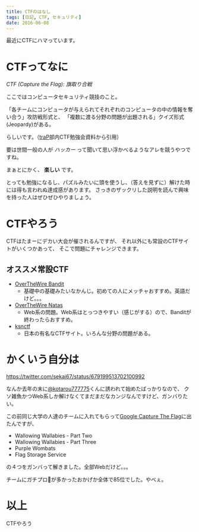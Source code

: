 ```yaml
---
title: CTFのはなし
tags: [日記, CTF, セキュリティ]
date: 2016-06-08
---
```


最近にCTFにハマっています。

# CTFってなに

_CTF (Capture the Flag): 旗取り合戦_

ここではコンピュータセキュリティ競技のこと。

「各チームにコンピュータが与えられてそれぞれのコンピュータの中の情報を奪い合う」攻防戦形式と、
「複数に渡る分野の問題が出題される」クイズ形式(Jeopardy)がある。

らしいです。（[traP](https://trap.jp/)部内CTF勉強会資料から引用）

要は世間一般の人が _ハッカー_ って聞いて思い浮かべるようなアレを競うやつですね。

まぁとにかく、 **楽しい** です。

とっても勉強になるし、パズルみたいに頭を使うし、（答えを見ずに）解けた時には得も言われぬ達成感があります。
さっきのザックリした説明を読んで興味を持った人はぜひぜひやりましょう。

# CTFやろう

CTFはたまーにデカい大会が催されるんですが、
それ以外にも常設のCTFサイトがいくつかあって、
そこで問題にチャレンジできます。

## オススメ常設CTF
- [OverTheWire Bandit](http://overthewire.org/wargames/bandit/)
  - 基礎中の基礎みたいなかんじ。初めての人にメッチャおすすめ。英語だけど。。。
- [OverTheWire Natas](http://overthewire.org/wargames/natas/)
  - Web系の問題。Web系はとっつきやすい（感じがする）ので、Banditが終わったらおすすめ。
- [ksnctf](http://ksnctf.sweetduet.info/)
  - 日本の有名なCTFサイト。いろんな分野の問題がある。

# かくいう自分は

https://twitter.com/sekai67/status/679199513702100992

なんか去年の末に[@kotarou777775](https://twitter.com/kotarou777775)くんに誘われて始めたばっかりなので、
クソ雑魚かつWeb系しか解けなくてまだまだなカンジなんですけど、ガンバりたい。

この前同じ大学の人達のチームに入れてもらって[Google Capture The Flag](https://capturetheflag.withgoogle.com/)に出たんですが、

- Wallowing Wallabies - Part Two
- Wallowing Wallabies - Part Three
- Purple Wombats
- Flag Storage Service

の４つをガンバって解きました。全部Webだけど。。。

チームにガチプロ👏が多かったおかげか全体で85位でした。やべぇ。

# 以上

CTFやろう
